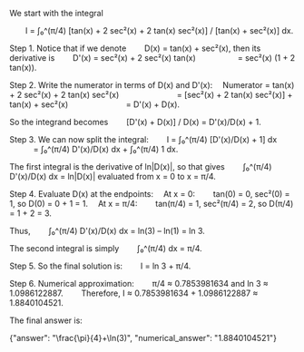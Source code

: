 We start with the integral

  I = ∫₀^(π/4) [tan(x) + 2 sec²(x) + 2 tan(x) sec²(x)] / [tan(x) + sec²(x)] dx.

Step 1. Notice that if we denote
  D(x) = tan(x) + sec²(x),
then its derivative is
  D'(x) = sec²(x) + 2 sec²(x) tan(x)
     = sec²(x) (1 + 2 tan(x)).

Step 2. Write the numerator in terms of D(x) and D'(x):
 Numerator = tan(x) + 2 sec²(x) + 2 tan(x) sec²(x)
       = [sec²(x) + 2 tan(x) sec²(x)] + tan(x) + sec²(x)
       = D'(x) + D(x).

So the integrand becomes
  [D'(x) + D(x)] / D(x) = D'(x)/D(x) + 1.

Step 3. We can now split the integral:
  I = ∫₀^(π/4) [D'(x)/D(x) + 1] dx
   = ∫₀^(π/4) D'(x)/D(x) dx + ∫₀^(π/4) 1 dx.

The first integral is the derivative of ln|D(x)|, so that gives
  ∫₀^(π/4) D'(x)/D(x) dx = ln|D(x)| evaluated from x = 0 to x = π/4.

Step 4. Evaluate D(x) at the endpoints:
 At x = 0:
  tan(0) = 0, sec²(0) = 1, so D(0) = 0 + 1 = 1.
 At x = π/4:
  tan(π/4) = 1, sec²(π/4) = 2, so D(π/4) = 1 + 2 = 3.

Thus,
  ∫₀^(π/4) D'(x)/D(x) dx = ln(3) – ln(1) = ln 3.

The second integral is simply
  ∫₀^(π/4) dx = π/4.

Step 5. So the final solution is:
  I = ln 3 + π/4.

Step 6. Numerical approximation:
  π/4 ≈ 0.7853981634 and ln 3 ≈ 1.0986122887.
  Therefore, I ≈ 0.7853981634 + 1.0986122887 ≈ 1.8840104521.

The final answer is:

{"answer": "\\frac{\\pi}{4}+\\ln(3)", "numerical_answer": "1.8840104521"}